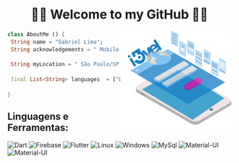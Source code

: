 <h1 align="center">
	🚀📱 Welcome to my GitHub 📱🚀
</h1>


<img align="right" width="250" src="https://github.com/iBy3l/iBy3l/blob/main/git.png" />

```dart
class AboutMe () {
 String name = "Gabriel Lima";
 String acknowledgements = " Mobile Developer 📱 ";
 
 String myLocation = " São Paulo/SP "
 
 final List<String> languages  = ["Dart", "Flutter", "Clean Code", "FireBase",];

}
```

## **Linguagens e Ferramentas:**  

![Dart](https://img.shields.io/badge/Dart-0175C2?style=for-the-badge&logo=dart&logoColor=white)
![Firebase](https://img.shields.io/badge/Firebase-F29D0C?style=for-the-badge&logo=firebase&logoColor=white)
![Flutter](https://img.shields.io/badge/Flutter-02569B?style=for-the-badge&logo=flutter&logoColor=white)
![Linux](https://img.shields.io/badge/Linux-E34F26?style=for-the-badge&logo=linux&logoColor=black)
![Windows](https://img.shields.io/badge/Windows-017AD7?style=for-the-badge&logo=windows&logoColor=white)
![MySql](https://img.shields.io/badge/MySQL-00000F?style=for-the-badge&logo=mysql&logoColor=white)
![Material-UI](https://img.shields.io/badge/Material--UI-0081CB?style=for-the-badge&logo=material-ui&logoColor=white)
![Material-UI](https://img.shields.io/badge/Material--UI-0081CB?style=for-the-badge&logo=material-ui&logoColor=white)








